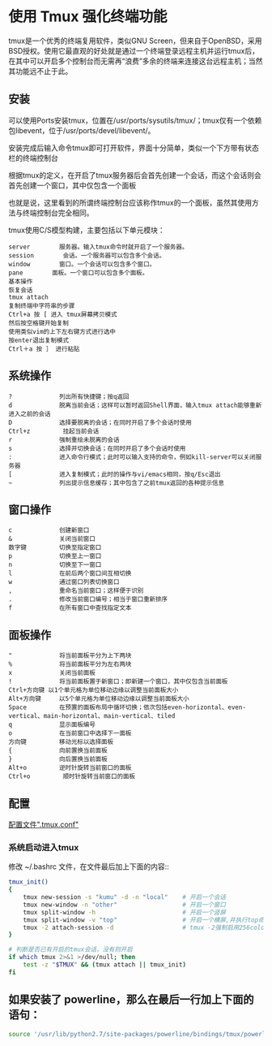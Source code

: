# 使用 Tmux 强化终端功能
tmux是一个优秀的终端复用软件，类似GNU Screen，但来自于OpenBSD，采用BSD授权。使用它最直观的好处就是通过一个终端登录远程主机并运行tmux后，在其中可以开启多个控制台而无需再“浪费”多余的终端来连接这台远程主机；当然其功能远不止于此。

## 安装

可以使用Ports安装tmux，位置在/usr/ports/sysutils/tmux/；tmux仅有一个依赖包libevent，位于/usr/ports/devel/libevent/。

安装完成后输入命令tmux即可打开软件，界面十分简单，类似一个下方带有状态栏的终端控制台

根据tmux的定义，在开启了tmux服务器后会首先创建一个会话，而这个会话则会首先创建一个窗口，其中仅包含一个面板

也就是说，这里看到的所谓终端控制台应该称作tmux的一个面板，虽然其使用方法与终端控制台完全相同。

tmux使用C/S模型构建，主要包括以下单元模块：

```
server        服务器。输入tmux命令时就开启了一个服务器。
session        会话。一个服务器可以包含多个会话。
window        窗口。一个会话可以包含多个窗口。
pane        面板。一个窗口可以包含多个面板。
基本操作
恢复会话
tmux attach
复制终端中字符串的步骤
Ctrl+a 按 [ 进入 tmux屏幕拷贝模式
然后按空格键开始复制
使用类似vim的上下左右键方式进行选中
按enter退出复制模式
Ctrl＋a 按 ］ 进行粘贴
```

## 系统操作

```
?             列出所有快捷键；按q返回
d             脱离当前会话；这样可以暂时返回Shell界面，输入tmux attach能够重新进入之前的会话
D             选择要脱离的会话；在同时开启了多个会话时使用
Ctrl+z         挂起当前会话
r             强制重绘未脱离的会话
s             选择并切换会话；在同时开启了多个会话时使用
:             进入命令行模式；此时可以输入支持的命令，例如kill-server可以关闭服务器
[             进入复制模式；此时的操作与vi/emacs相同，按q/Esc退出
~             列出提示信息缓存；其中包含了之前tmux返回的各种提示信息
```

## 窗口操作

```
c             创建新窗口
&             关闭当前窗口
数字键         切换至指定窗口
p             切换至上一窗口
n             切换至下一窗口
l             在前后两个窗口间互相切换
w             通过窗口列表切换窗口
,             重命名当前窗口；这样便于识别
.             修改当前窗口编号；相当于窗口重新排序
f             在所有窗口中查找指定文本
```

## 面板操作

```
"             将当前面板平分为上下两块
%             将当前面板平分为左右两块
x             关闭当前面板
!             将当前面板置于新窗口；即新建一个窗口，其中仅包含当前面板
Ctrl+方向键 以1个单元格为单位移动边缘以调整当前面板大小
Alt+方向键     以5个单元格为单位移动边缘以调整当前面板大小
Space         在预置的面板布局中循环切换；依次包括even-horizontal、even-vertical、main-horizontal、main-vertical、tiled
q             显示面板编号
o             在当前窗口中选择下一面板
方向键         移动光标以选择面板
{             向前置换当前面板
}             向后置换当前面板
Alt+o         逆时针旋转当前窗口的面板
Ctrl+o         顺时针旋转当前窗口的面板
```

## 配置

[配置文件".tmux.conf"](https://github.com/hoseahsu/configuration/blob/master/.tmux.conf)

### 系统启动进入tmux

修改 ~/.bashrc 文件，在文件最后加上下面的内容::

```bash
tmux_init()
{
    tmux new-session -s "kumu" -d -n "local"    # 开启一个会话
    tmux new-window -n "other"                  # 开启一个窗口
    tmux split-window -h                        # 开启一个竖屏
    tmux split-window -v "top"                  # 开启一个横屏,并执行top命令
    tmux -2 attach-session -d                   # tmux -2强制启用256color，连接已开启的tmux
}

# 判断是否已有开启的tmux会话，没有则开启
if which tmux 2>&1 >/dev/null; then
    test -z "$TMUX" && (tmux attach || tmux_init)
fi
```

## 如果安装了 powerline，那么在最后一行加上下面的语句：

```bash
source '/usr/lib/python2.7/site-packages/powerline/bindings/tmux/powerline.conf'
```
